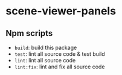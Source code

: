# scene-viewer-panels

## Npm scripts

- `build`: build this package
- `test`: lint all source code & test build
- `lint`: lint all source code
- `lint:fix`: lint and fix all source code
